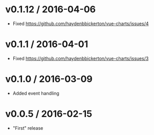 # v0.1.12 / 2016-04-06
- Fixed https://github.com/haydenbbickerton/vue-charts/issues/4

# v0.1.1 / 2016-04-01
- Fixed https://github.com/haydenbbickerton/vue-charts/issues/3

# v0.1.0 / 2016-03-09
- Added event handling

# v0.0.5 / 2016-02-15
- "First" release